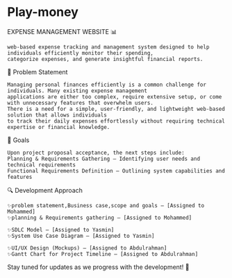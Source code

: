 # Play-money

EXPENSE MANAGEMENT WEBSITE 📊

    web-based expense tracking and management system designed to help individuals efficiently monitor their spending, 
    categorize expenses, and generate insightful financial reports.

📌 Problem Statement

    Managing personal finances efficiently is a common challenge for individuals. Many existing expense management 
    applications are either too complex, require extensive setup, or come with unnecessary features that overwhelm users.
    There is a need for a simple, user-friendly, and lightweight web-based solution that allows individuals
    to track their daily expenses effortlessly without requiring technical expertise or financial knowledge.


🎯 Goals

    Upon project proposal acceptance, the next steps include:
    Planning & Requirements Gathering – Identifying user needs and technical requirements
    Functional Requirements Definition – Outlining system capabilities and features


🔍 Development Approach

    ✨problem statement,Business case,scope and goals – [Assigned to Mohammed]
    ✨planning & Requirements gathering – [Assigned to Mohammed]
    
    ✨SDLC Model – [Assigned to Yasmin]
    ✨System Use Case Diagram – [Assigned to Yasmin]
    
    ✨UI/UX Design (Mockups) – [Assigned to Abdulrahman]
    ✨Gantt Chart for Project Timeline – [Assigned to Abdulrahman]


Stay tuned for updates as we progress with the development! 🚀
